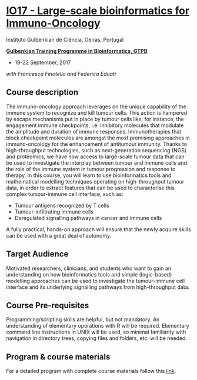 # [IO17 - Large-scale bioinformatics for Immuno-Oncology](http://gtpb.igc.gulbenkian.pt/bicourses/Archive/2017/IO17/index.html)

Instituto Gulbenkian de Ciência, Oeiras, Portugal

[**Gulbenkian Training Programme in Bioinformatics, GTPB**](http://gtpb.igc.gulbenkian.pt/bicourses/index.html)
 - 19-22 September, 2017

*with Francesca Finotello and Federica Eduati*


## Course description

The immuno-oncology approach leverages on the unique capability of the immune system to recognize and kill tumour cells. This action is hampered by escape mechanisms put in place by tumour cells like, for instance, the engagement immune checkpoints, i.e. inhibitory molecules that modulate the amplitude and duration of immune responses. Immunotherapies that block checkpoint molecules are amongst the most promising approaches in immuno-oncology for the enhancement of antitumour immunity. Thanks to high-throughput technologies, such as next-generation sequencing (NGS) and proteomics, we have now access to large-scale tumour data that can be used to investigate the interplay between tumour and immune cells and the role of the immune system in tumour progression and response to therapy. In this course, you will learn to use bioinformatics tools and mathematical modelling techniques operating on high-throughput tumour data, in order to extract features that can be used to characterise this complex tumour-immune cell interface, such as:

* Tumour antigens recognized by T cells
* Tumour-infiltrating immune cells
* Deregulated signalling pathways in cancer and immune cells

A fully practical, hands-on approach will ensure that the newly acquire skills can be used with a great deal of autonomy.

## Target Audience

Motivated researchers, clinicians, and students who want to gain an understanding on how bioinformatics tools and simple (logic-based) modelling approaches can be used to investigate the tumour-immune cell interface and its underlying signalling pathways from high-throughput data.

## Course Pre-requisites

Programming/scripting skills are helpful, but not mandatory. An understanding of elementary operations with R will be required. Elementary command line instructions in UNIX will be used, so minimal familiarity with navigation in directory trees, copying files and folders, etc. will be needed. 

## Program & course materials

For a  detailed program with complete course materials follow this [link](https://github.com/FFinotello/Immuno-Oncology/blob/master/Program.md).
